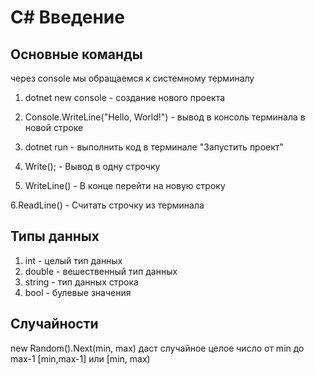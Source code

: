 # C# Введение

## Основные команды

через console мы обращаемся к системному терминалу

1. dotnet new console - создание нового проекта

2. Console.WriteLine("Hello, World!") - вывод в консоль терминала в новой строке

3. dotnet run - выполнить код в терминале "Запустить проект"

4. Write(); - Вывод в одну строчку

5. WriteLine() - В конце перейти на новую строку

6.ReadLine() - Считать строчку из терминала


## Типы данных

1. int - целый тип данных
2. double - вешественный тип данных
3. string - тип данных строка
4. bool - булевые значения

## Случайности 
new Random().Next(min, max)
даст случайное целое число от min до max-1
[min,max-1] или [min, max)
